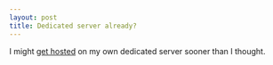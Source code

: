 ```yaml
---
layout: post
title: Dedicated server already?
---
```


I might <a href="http://www.ordinary-life.net/blog/archives/001582.php">get hosted</a> on my own dedicated server sooner than I thought.

